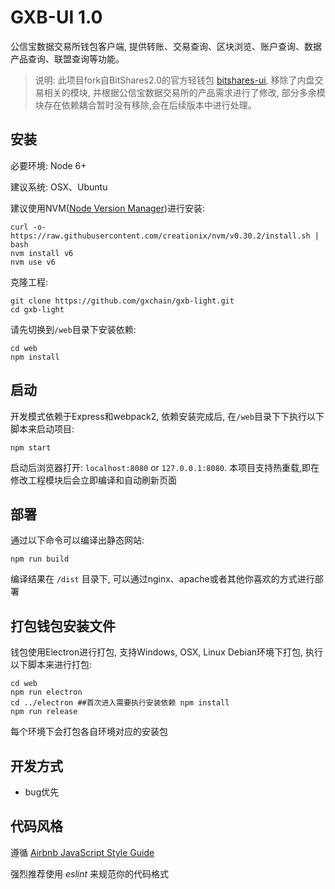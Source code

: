 GXB-UI 1.0
============

公信宝数据交易所钱包客户端, 提供转账、交易查询、区块浏览、账户查询、数据产品查询、联盟查询等功能。

> 说明: 此项目fork自BitShares2.0的官方轻钱包 [bitshares-ui](https://github.com/bitshares/bitshares-ui), 移除了内盘交易相关的模块, 并根据公信宝数据交易所的产品需求进行了修改, 部分多余模块存在依赖耦合暂时没有移除,会在后续版本中进行处理。

## 安装

必要环境: Node 6+

建议系统: OSX、Ubuntu

建议使用NVM([Node Version Manager](https://github.com/creationix/nvm))进行安装:

```
curl -o- https://raw.githubusercontent.com/creationix/nvm/v0.30.2/install.sh | bash
nvm install v6
nvm use v6
```

克隆工程:

```
git clone https://github.com/gxchain/gxb-light.git
cd gxb-light
```

请先切换到`/web`目录下安装依赖:

```
cd web
npm install
```

## 启动

开发模式依赖于Express和webpack2, 依赖安装完成后, 在`/web`目录下下执行以下脚本来启动项目:
```
npm start
```

启动后浏览器打开: `localhost:8080` or `127.0.0.1:8080`. 
本项目支持热重载,即在修改工程模块后会立即编译和自动刷新页面


## 部署
通过以下命令可以编译出静态网站:
```
npm run build
```
编译结果在 `/dist` 目录下, 可以通过nginx、apache或者其他你喜欢的方式进行部署

## 打包钱包安装文件

钱包使用Electron进行打包, 支持Windows, OSX, Linux Debian环境下打包, 执行以下脚本来进行打包:

```
cd web
npm run electron
cd ../electron ##首次进入需要执行安装依赖 npm install
npm run release
```

每个环境下会打包各自环境对应的安装包

## 开发方式

- bug优先

## 代码风格

遵循 [Airbnb JavaScript Style Guide](https://github.com/airbnb/javascript)

强烈推荐使用 _eslint_ 来规范你的代码格式
